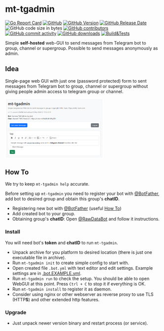 # mt-tgadmin

[![Go Report Card](https://goreportcard.com/badge/github.com/mitoteam/mt-tgadmin)](https://goreportcard.com/report/github.com/mitoteam/mt-tgadmin)
[![GitHub](https://img.shields.io/github/license/mitoteam/mt-tgadmin)](https://github.com/mitoteam/mt-tgadmin/blob/main/LICENSE)
[![GitHub Version](https://img.shields.io/github/v/release/mitoteam/mt-tgadmin?logo=github)](https://github.com/mitoteam/mt-tgadmin)
[![GitHub Release Date](https://img.shields.io/github/release-date/mitoteam/mt-tgadmin)](https://github.com/mitoteam/mt-tgadmin/releases)
![GitHub code size in bytes](https://img.shields.io/github/languages/code-size/mitoteam/mt-tgadmin)
[![GitHub contributors](https://img.shields.io/github/contributors-anon/mitoteam/mt-tgadmin)](https://github.com/mitoteam/mt-tgadmin/graphs/contributors)
[![GitHub commit activity](https://img.shields.io/github/commit-activity/y/mitoteam/mt-tgadmin)](https://github.com/mitoteam/mt-tgadmin/commits)
[![GitHub downloads](https://img.shields.io/github/downloads/mitoteam/mt-tgadmin/total)](https://github.com/mitoteam/mt-tgadmin/releases)
[![Build&Tests](https://github.com/mitoteam/mt-tgadmin/actions/workflows/tests.yml/badge.svg)](https://github.com/mitoteam/mt-tgadmin/actions/workflows/tests.yml)

Simple **self-hosted** web-GUI to send messages from Telegram bot to group, channel or supergroup. Possible to send messages anonymously as admin.

## Idea

Single-page web GUI with just one (password protected) form to sent messages from Telegram bot to group, channel or supergroup without giving people admin access to telegram group or channel.

<img src="graphics/screenshot.png" width="320">

## How To

We try to keep `mt-tgadmin help` accurate.

Before setting up `mt-tgadmin` you need to register your bot with [@BotFather](https://t.me/botfather), add bot to desired group and obtain this group's **chatID**.

* Registering new bot with [@BotFather](https://t.me/botfather) (useful [How To](https://core.telegram.org/bots/features#creating-a-new-bot))
* Add created bot to your group.
* Obtaining group's **chatID**: Open [@RawDataBot](https://t.me/rawdatabot) and follow it instructions.

### Install

You will need bot's **token** and **chatID** to run `mt-tgadmin`.

* Unpack archive for you platform to desired location (there is just one executable file in archive).
* Run `mt-tgadmin init` to create simple config to start with.
* Open created file `.bot.yml` with text editor and edit settings. Example settings are in [.bot.EXAMPLE.yml](https://github.com/mitoteam/mt-tgadmin/blob/main/.bot.EXAMPLE.yml).
* Run `mt-tgadmin run` to check the setup. You should be able to open WebGUI at this point. Press `Ctrl + C` to stop it if everything is OK.
* Run `mt-tgadmin install` to register it as daemon.
* Consider using nginx or other webserver as reverse proxy to use TLS (HTTP**S**) and other extended http features.

### Upgrade

* Just unpack newer version binary and restart process (or service).
